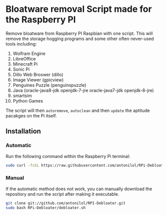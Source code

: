 # Bloatware removal Script made for the Raspberry PI
Remove bloatware from Raspberry PI Raspbian with one script. This will remove the storage hogging programs and some other often never-used tools including:


1. Wolfram Engine
2. LibreOffice
3. Minecraft Pi
4. Sonic Pi 
5. Dillo Web Broswer (dillo)
6. Image Viewer (gpicview)
7. Penguines Puzzle (penguinspuzzle)
8. Java (oracle-java8-jdk openjdk-7-jre oracle-java7-jdk openjdk-8-jre)
9. smartsim
10. Python Games

The script will then `autoremove`, `autoclean` and then `update` the aptitude pacakges on the Pi itself.

## Installation

### Automatic
Run the following command within the Raspberry Pi terminal:

```bash
sudo curl -fsSL https://raw.githubusercontent.com/antonilol/RPi-Debloater/master/debloater.sh | bash
```

### Manual
If the automatic method does not work, you can manually download the repository and run the script after making it executable.

```bash
git clone git://github.com/antonilol/RPI-Debloater.git
sudo bash RPi-Debloater/debloater.sh
```
